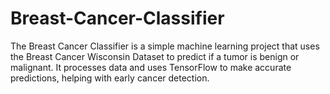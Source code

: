 # Breast-Cancer-Classifier
The Breast Cancer Classifier is a simple machine learning project that uses the Breast Cancer Wisconsin Dataset to predict if a tumor is benign or malignant. It processes data and uses TensorFlow to make accurate predictions, helping with early cancer detection.
